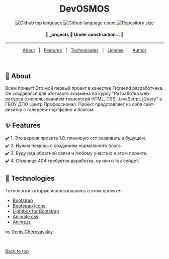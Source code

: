<!-- <div align="center" id="top">
  <img src="./.github/app.gif" alt="DevOSMOS" /> -->

  <!-- &#xa0; -->

  <!-- <a href="https://_projects.netlify.app">Demo</a> -->
</div>

<h1 align="center">DevOSMOS</h1>

<p align="center">
  <img alt="Github top language" src="https://img.shields.io/github/languages/top/osmosx/devosmos?color=56BEB8">

  <img alt="Github language count" src="https://img.shields.io/github/languages/count/osmosx/devosmos?color=56BEB8">

  <img alt="Repository size" src="https://img.shields.io/github/repo-size/osmosx/devosmos?color=56BEB8">

  <!-- <img alt="Github issues" src="https://img.shields.io/github/issues/{{YOUR_GITHUB_USERNAME}}/_projects?color=56BEB8" /> -->

  <!-- <img alt="Github forks" src="https://img.shields.io/github/forks/{{YOUR_GITHUB_USERNAME}}/_projects?color=56BEB8" /> -->

  <!-- <img alt="Github stars" src="https://img.shields.io/github/stars/{{YOUR_GITHUB_USERNAME}}/_projects?color=56BEB8" /> -->
</p>

<h4 align="center">
	🚧  _projects 🚀 Under construction...  🚧
</h4>

<hr>

<p align="center">
  <a href="#dart-about">About</a> &#xa0; | &#xa0;
  <a href="#sparkles-features">Features</a> &#xa0; | &#xa0;
  <a href="#rocket-technologies">Technologies</a> &#xa0; | &#xa0;
  <a href="#memo-license">License</a> &#xa0; | &#xa0;
  <a href="https://github.com/osmosx" target="_blank">Author</a>
</p>

<br>

## :dart: About ##

Всем привет! Это мой первый проект в качестве Frontend разработчика. Он создавался для итогового экзамена по курсу "Разработка web-ресурса с использованием технологий HTML, CSS, JavaScript, jQuery" в ГБОУ ДПО Центр Профессионал. Проект представляет из себя сайт-визитку с галереей-портфолио и блогом.

## :sparkles: Features ##

:heavy_check_mark: 1. Это версия проекта 1.0, планирую его развивать в будущем.\
:heavy_check_mark: 2. Нужна помощь с созданием нормального блога.\
:heavy_check_mark: 3. Буду рад обратной связи и любому участию в этом проекте.\
:heavy_check_mark: 4. Странице 404 требуется доработка, ну или и так сойдет.

## :rocket: Technologies ##

Технологии которые использовались в этом проекте:

- [Bootstrap](https://getbootstrap.com)
- [Bootstrap Icons](https://icons.getbootstrap.com)
- [Lightbox for Bootstrap](https://ashleydw.github.io/lightbox/)
- [Animate.css](https://animate.style)
- [Anime.js](https://animejs.com)




<!-- ## :memo: License ##

This project is under license from MIT. For more details, see the [LICENSE](LICENSE.md) file. -->


by <a href="https://github.com/osmosx" target="_blank">Denis Chernyavskiy</a>

&#xa0;

<a href="#top">Back to top</a>
